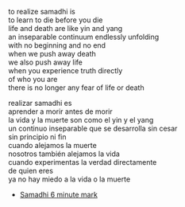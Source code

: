 

to realize samadhi is  
to learn to die before you die  
life and death are like yin and yang  
an inseparable continuum endlessly unfolding  
with no beginning and no end  
when we push away death  
we also push away life  
when you experience truth directly  
of who you are  
there is no longer any fear of life or death

realizar samadhi es  
aprender a morir antes de morir  
la vida y la muerte son como el yin y el yang  
un continuo inseparable que se desarrolla sin cesar  
sin principio ni fin  
cuando alejamos la muerte  
nosotros también alejamos la vida  
cuando experimentas la verdad directamente  
de quien eres  
ya no hay miedo a la vida o la muerte

- [Samadhi 6 minute mark](https://www.youtube.com/watch?v=Bw9zSMsKcwk)
